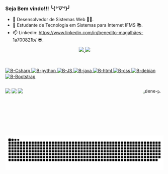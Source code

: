 ### Seja Bem vindo!!! ╰(*°▽°*)╯

- 🔭 Desensolvedor de Sistemas Web 👨‍💻.
- 🌱 Estudante de Tecnologia em Sistemas para Internet IFMS 📚.
- 📫 Linkedin: https://www.linkedin.com/in/benedito-magalhães-1a700821b/ 😎.

<div align="center">
<a href="https://github.com/Bencx1">
<img height="160em" src="https://github-readme-stats.vercel.app/api?username=Bencx1&show_icons=true&theme=cobalt&include_all_commits=true&count_private=true"/>
<img height="160em" src="https://github-readme-stats.vercel.app/api/top-langs/?username=Bencx1&layout=compact&langs_count=7&theme=cobalt"/>
</div>

##

<div style="display: inline_block"><br>
<img align="center" alt="B-Csharp" height="50" width="80" src="https://cdn.jsdelivr.net/gh/devicons/devicon/icons/csharp/csharp-original.svg">
<img align="center" alt="B-python" height="50" widht="80" src="https://cdn.jsdelivr.net/gh/devicons/devicon/icons/python/python-original.svg" />
<img align="center" alt="B-JS" height="50" width="80" src="https://cdn.jsdelivr.net/gh/devicons/devicon/icons/javascript/javascript-original.svg"/>
<img align="center" alt="B-java" height="50" width="80" src="https://cdn.jsdelivr.net/gh/devicons/devicon/icons/java/java-original.svg"/>
<img align="center" alt="B-html" height="50" widht="80" src="https://cdn.jsdelivr.net/gh/devicons/devicon/icons/html5/html5-original.svg" />
<img align="center" alt="B-css" height="50" widht="80" src="https://cdn.jsdelivr.net/gh/devicons/devicon/icons/css3/css3-original.svg" />
<img align="center" alt="B-debian" height="50" widht="80" src="https://cdn.jsdelivr.net/gh/devicons/devicon/icons/debian/debian-original.svg" />
<img align="center" alt="B-Bootstrap" height="50" widht="80" src="https://cdn.jsdelivr.net/gh/devicons/devicon/icons/bootstrap/bootstrap-original.svg" />
</div>

##

<div>
<a href = "mailto:bencaceres1799@gmail.com"><img src="https://img.shields.io/badge/-Gmail-%23333?style=for-the-badge&logo=gmail&logoColor=white" target="_blank"></a>
<a href="https://www.linkedin.com/in/benedito-magalhães-1a700821b" target="_blank"><img src="https://img.shields.io/badge/-LinkedIn-%230077B5?style=for-the-badge&logo=linkedin&logoColor=white" target="_blank"></a>
<a href="https://www.instagram.com/_bene616/" target="_blank"><img src="https://img.shields.io/badge/-Instagram-%23E4405F?style=for-the-badge&logo=instagram&logoColor=white" target="_blank"></a>
<img align="right" alt="Bene-pic" height="150" style="border-radius:50px;" src = "https://picrew.me/shareImg/org/202207/338224_bC272CfD.png">

![Snake animation](https://github.com/Bencx1/Bencx1/blob/output/github-contribution-grid-snake.svg)
</div>
